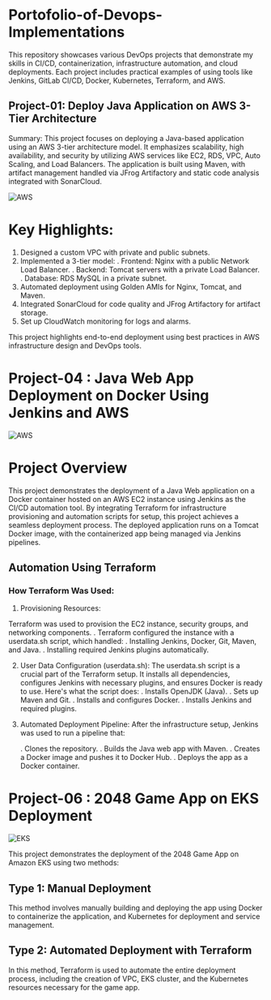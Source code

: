 # Portofolio-of-Devops-Implementations
This repository showcases various DevOps projects that demonstrate my skills in CI/CD, containerization, infrastructure automation, and cloud deployments. Each project includes practical examples of using tools like Jenkins, GitLab CI/CD, Docker, Kubernetes, Terraform, and AWS.

##  Project-01: Deploy Java Application on AWS 3-Tier Architecture
Summary:
This project focuses on deploying a Java-based application using an AWS 3-tier architecture model. It emphasizes scalability, high availability, and security by utilizing AWS services like EC2, RDS, VPC, Auto Scaling, and Load Balancers. The application is built using Maven, with artifact management handled via JFrog Artifactory and static code analysis integrated with SonarCloud.

![AWS](https://imgur.com/b9iHwVc.png)

# Key Highlights:

1. Designed a custom VPC with private and public subnets.
2. Implemented a 3-tier model:
     . Frontend: Nginx with a public Network Load Balancer.
     . Backend: Tomcat servers with a private Load Balancer.
     . Database: RDS MySQL in a private subnet.
3. Automated deployment using Golden AMIs for Nginx, Tomcat, and Maven.
4. Integrated SonarCloud for code quality and JFrog Artifactory for artifact storage.
5. Set up CloudWatch monitoring for logs and alarms.

This project highlights end-to-end deployment using best practices in AWS infrastructure design and DevOps tools.

# Project-04 :  Java Web App Deployment on Docker Using Jenkins and AWS

![AWS](https://imgur.com/Hk28ffE.png)

# Project Overview

This project demonstrates the deployment of a Java Web application on a Docker container hosted on an AWS EC2 instance using Jenkins as the CI/CD automation tool. By integrating Terraform for infrastructure provisioning and automation scripts for setup, this project achieves a seamless deployment process. The deployed application runs on a Tomcat Docker image, with the containerized app being managed via Jenkins pipelines.

## Automation Using Terraform
### How Terraform Was Used:
1. Provisioning Resources:

Terraform was used to provision the EC2 instance, security groups, and networking components.
   . Terraform configured the instance with a userdata.sh script, which handled:
   . Installing Jenkins, Docker, Git, Maven, and Java.
   . Installing required Jenkins plugins automatically.

2. User Data Configuration (userdata.sh):
  The userdata.sh script is a crucial part of the Terraform setup. It installs all dependencies, configures Jenkins with necessary plugins, and ensures Docker is ready to use. Here's what the script does:
   . Installs OpenJDK (Java).
   . Sets up Maven and Git.
   . Installs and configures Docker.
   . Installs Jenkins and required plugins.

3. Automated Deployment Pipeline: After the infrastructure setup, Jenkins was used to run a  pipeline that:

   . Clones the repository.
   . Builds the Java web app with Maven.
   . Creates a Docker image and pushes it to Docker Hub.
   . Deploys the app as a Docker container.



# Project-06 : 2048 Game App on EKS Deployment 

![EKS](https://imgur.com/oADneqS.png)

This project demonstrates the deployment of the 2048 Game App on Amazon EKS using two methods:

## Type 1: Manual Deployment

This method involves manually building and deploying the app using Docker to containerize the application, and Kubernetes for deployment and service management.

## Type 2: Automated Deployment with Terraform

In this method, Terraform is used to automate the entire deployment process, including the creation of VPC, EKS cluster, and the Kubernetes resources necessary for the game app.